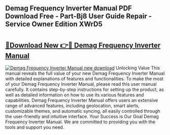 ## Demag Frequency Inverter Manual PDF Download Free - Part-Bj8 User Guide Repair - Service Owner Edition XWrD5

# <h2><a href="http://bc43023.oget.top/?id=Demag+Frequency+Inverter+Manual">🔗Download New 👉🔴 Demag Frequency Inverter Manual</a></h2>

[![Demag Frequency Inverter Manual new download](https://i.imgur.com/5g1atiW.png)](http://bc43023.oget.top/?id=Demag+Frequency+Inverter+Manual)
Unlocking Value This manual reveals the full value of your new Demag Frequency Inverter Manual with detailed explanations of features and functionalities. To make the most of your Demag Frequency Inverter Manual, please read this user manual carefully. It contains step-by-step instructions for setting up the product, as well as detailed information on how to use its various features and capabilities. Demag Frequency Inverter Manual offers users an extensive range of advanced features, including geolocation, smart alerts, customizable themes, and automatic syncing, all easily controlled through the user-friendly and intuitive interface. Your Success is Our Goal Demag Frequency Inverter Manual. We are committed to providing you with the tools and support you need.
